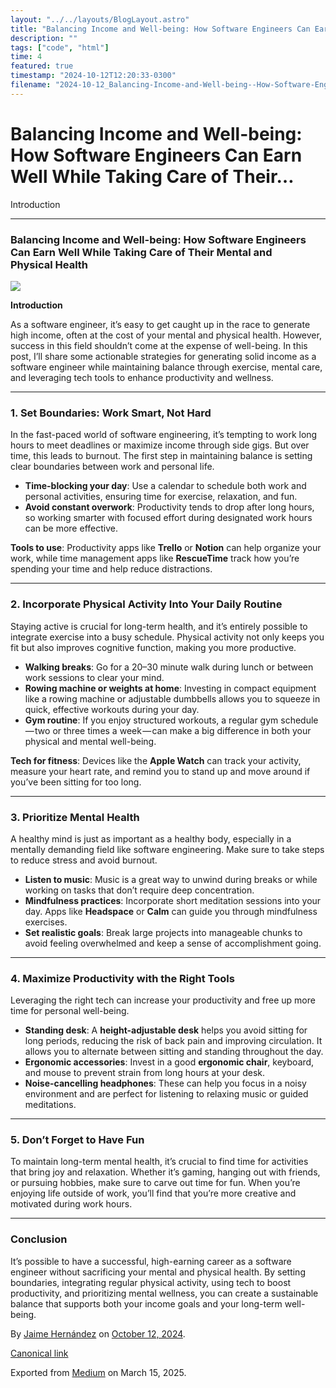 ```yaml
---
layout: "../../layouts/BlogLayout.astro"
title: "Balancing Income and Well-being: How Software Engineers Can Earn Well While Taking Care of Their"
description: ""
tags: ["code", "html"]
time: 4
featured: true
timestamp: "2024-10-12T12:20:33-0300"
filename: "2024-10-12_Balancing-Income-and-Well-being--How-Software-Engineers-Can-Earn-Well-While-Taking-Care-of-Their--9549b73b86b1"
---
```


Balancing Income and Well-being: How Software Engineers Can Earn Well While Taking Care of Their…
=================================================================================================

Introduction

* * *

### Balancing Income and Well-being: How Software Engineers Can Earn Well While Taking Care of Their Mental and Physical Health

![](https://cdn-images-1.medium.com/max/800/1*nrMD-gQ6Su4_CxwKMtEu_Q.jpeg)

**Introduction**

As a software engineer, it’s easy to get caught up in the race to generate high income, often at the cost of your mental and physical health. However, success in this field shouldn’t come at the expense of well-being. In this post, I’ll share some actionable strategies for generating solid income as a software engineer while maintaining balance through exercise, mental care, and leveraging tech tools to enhance productivity and wellness.

* * *

### 1\. Set Boundaries: Work Smart, Not Hard

In the fast-paced world of software engineering, it’s tempting to work long hours to meet deadlines or maximize income through side gigs. But over time, this leads to burnout. The first step in maintaining balance is setting clear boundaries between work and personal life.

*   **Time-blocking your day**: Use a calendar to schedule both work and personal activities, ensuring time for exercise, relaxation, and fun.
*   **Avoid constant overwork**: Productivity tends to drop after long hours, so working smarter with focused effort during designated work hours can be more effective.

**Tools to use**: Productivity apps like **Trello** or **Notion** can help organize your work, while time management apps like **RescueTime** track how you’re spending your time and help reduce distractions.

* * *

### 2\. Incorporate Physical Activity Into Your Daily Routine

Staying active is crucial for long-term health, and it’s entirely possible to integrate exercise into a busy schedule. Physical activity not only keeps you fit but also improves cognitive function, making you more productive.

*   **Walking breaks**: Go for a 20–30 minute walk during lunch or between work sessions to clear your mind.
*   **Rowing machine or weights at home**: Investing in compact equipment like a rowing machine or adjustable dumbbells allows you to squeeze in quick, effective workouts during your day.
*   **Gym routine**: If you enjoy structured workouts, a regular gym schedule — two or three times a week — can make a big difference in both your physical and mental well-being.

**Tech for fitness**: Devices like the **Apple Watch** can track your activity, measure your heart rate, and remind you to stand up and move around if you’ve been sitting for too long.

* * *

### 3\. Prioritize Mental Health

A healthy mind is just as important as a healthy body, especially in a mentally demanding field like software engineering. Make sure to take steps to reduce stress and avoid burnout.

*   **Listen to music**: Music is a great way to unwind during breaks or while working on tasks that don’t require deep concentration.
*   **Mindfulness practices**: Incorporate short meditation sessions into your day. Apps like **Headspace** or **Calm** can guide you through mindfulness exercises.
*   **Set realistic goals**: Break large projects into manageable chunks to avoid feeling overwhelmed and keep a sense of accomplishment going.

* * *

### 4\. Maximize Productivity with the Right Tools

Leveraging the right tech can increase your productivity and free up more time for personal well-being.

*   **Standing desk**: A **height-adjustable desk** helps you avoid sitting for long periods, reducing the risk of back pain and improving circulation. It allows you to alternate between sitting and standing throughout the day.
*   **Ergonomic accessories**: Invest in a good **ergonomic chair**, keyboard, and mouse to prevent strain from long hours at your desk.
*   **Noise-cancelling headphones**: These can help you focus in a noisy environment and are perfect for listening to relaxing music or guided meditations.

* * *

### 5\. Don’t Forget to Have Fun

To maintain long-term mental health, it’s crucial to find time for activities that bring joy and relaxation. Whether it’s gaming, hanging out with friends, or pursuing hobbies, make sure to carve out time for fun. When you’re enjoying life outside of work, you’ll find that you’re more creative and motivated during work hours.

* * *

### Conclusion

It’s possible to have a successful, high-earning career as a software engineer without sacrificing your mental and physical health. By setting boundaries, integrating regular physical activity, using tech to boost productivity, and prioritizing mental wellness, you can create a sustainable balance that supports both your income goals and your long-term well-being.

By [Jaime Hernández](https://medium.com/@devjaime) on [October 12, 2024](https://medium.com/p/9549b73b86b1).

[Canonical link](https://medium.com/@devjaime/balancing-income-and-well-being-how-software-engineers-can-earn-well-while-taking-care-of-their-9549b73b86b1)

Exported from [Medium](https://medium.com) on March 15, 2025.